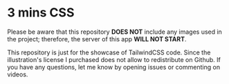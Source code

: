 # 3 mins CSS

Please be aware that this repository **DOES NOT** include any images used in the project; therefore, the server of this app **WILL NOT START**. 

This repository is just for the showcase of TailwindCSS code. Since the illustration's license I purchased does not allow to redistribute on Github. If you have any questions, let me know by opening issues or commenting on videos.
